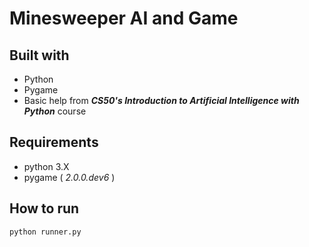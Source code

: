 # Minesweeper AI and Game

## Built with

- Python
- Pygame
- Basic help from **_CS50's Introduction to Artificial Intelligence with Python_** course

## Requirements

- python 3.X
- pygame ( _2.0.0.dev6_ )

## How to run

```
python runner.py
```
